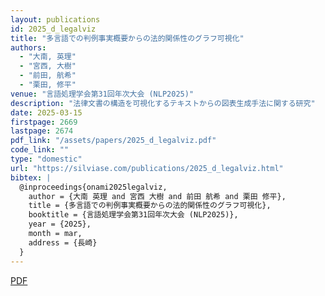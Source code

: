 ```yaml
---
layout: publications
id: 2025_d_legalviz
title: "多言語での判例事実概要からの法的関係性のグラフ可視化"
authors:
  - "大南, 英理"
  - "宮西, 大樹"
  - "前田, 航希"
  - "栗田, 修平"
venue: "言語処理学会第31回年次大会 (NLP2025)"
description: "法律文書の構造を可視化するテキストからの図表生成手法に関する研究"
date: 2025-03-15
firstpage: 2669
lastpage: 2674
pdf_link: "/assets/papers/2025_d_legalviz.pdf"
code_link: ""
type: "domestic"
url: "https://silviase.com/publications/2025_d_legalviz.html"
bibtex: |
  @inproceedings{onami2025legalviz,
    author = {大南 英理 and 宮西 大樹 and 前田 航希 and 栗田 修平},
    title = {多言語での判例事実概要からの法的関係性のグラフ可視化},
    booktitle = {言語処理学会第31回年次大会 (NLP2025)},
    year = {2025},
    month = mar,
    address = {長崎}
  }
---
```


[PDF](/assets/papers/2025_d_legalviz.pdf)
